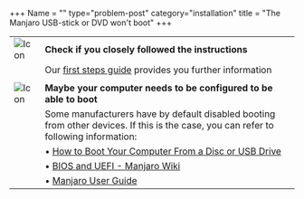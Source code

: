 +++
Name = ""
type="problem-post"
category="installation"
title = "The Manjaro USB-stick or DVD won't boot"
+++

|   |   |
|---|---|
| ![Icon](/img/actions/question.svg) | **Check if you closely followed the instructions** |
|   | Our [first steps guide](/support/firststeps#making-a-live-system) provides you further information |
|   |   |
| ![Icon](/img/actions/warning.svg) | **Maybe your computer needs to be configured to be able to boot** |
|   | Some manufacturers have by default disabled booting from other devices. If this is the case, you can refer to following information:|
|   | • [How to Boot Your Computer From a Disc or USB Drive](http://www.howtogeek.com/129815/beginner-geek-how-to-change-the-boot-order-in-your-computers-bios/)|
|   | • [BIOS and UEFI - Manjaro Wiki](https://wiki.manjaro.org/index.php?title=BIOS_and_UEFI)|
|   | • [Manjaro User Guide](/support/userguide)|
